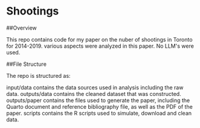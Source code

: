 # Shootings

##Overview 

This repo contains code for my paper on the nuber of shootings in Toronto for 2014-2019. various aspects were analyzed in this paper. No LLM's were used.

##File Structure

The repo is structured as:

input/data contains the data sources used in analysis including the raw data.
outputs/data contains the cleaned dataset that was constructed.
outputs/paper contains the files used to generate the paper, including the Quarto document and reference bibliography file, as well as the PDF of the paper.
scripts contains the R scripts used to simulate, download and clean data.
